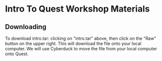 # Intro To Quest Workshop Materials

## Downloading  
To download intro.tar: clicking on "intro.tar" above, then click on the "Raw" button on the upper right.  This will download the file onto your local computer.  We will use Cyberduck to move the file from your local computer onto Quest.

